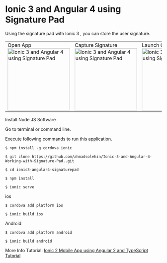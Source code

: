 # Ionic 3 and Angular 4 using Signature Pad
Using the signature pad with Ionic 3 , you can store the user signature. 
<table><tr>
<td width="25%">
Open App
<img src="http://i.imgur.com/PTCSsre.png" width="200" alt="Ionic 3 and Angular 4 using Signature Pad">
</td>
<td width="25%">
Capture Signature
<img src="http://i.imgur.com/L8bTBQ3.png" width="200" alt="Ionic 3 and Angular 4 using Signature Pad">
</td>
<td width="25%">
Launch Camera
<img src="http://i.imgur.com/aboDcCD.png" width="200" alt="Ionic 3 and Angular 4 using Signature Pad">
</td>

</tr></table>

Install Node JS Software

Go to terminal or command line.

Execute following commands to run this application.

```
$ npm install -g cordova ionic

$ git clone https://github.com/ahmadsolehin/Ionic-3-and-Angular-4-Working-with-Signature-Pad..git

$ cd ionic3-angular4-signaturepad

$ npm install

$ ionic serve

```

ios
```
$ cordova add platform ios

$ ionic build ios

```

Android
```
$ cordova add platform android

$ ionic build android

```

More Info Tutorial: <a href="http://www.9lessons.info/2017/01/ionic-2-mobile-app-using-angular-2-and.html">Ionic 2 Mobile App using Angular 2 and TypeScript Tutorial</a>
